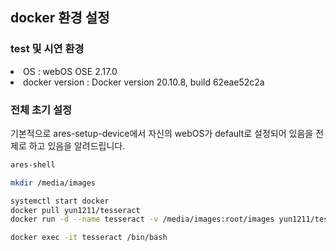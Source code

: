 ## docker 환경 설정
### test 및 시연 환경
<li>OS : webOS OSE 2.17.0</li>
<li>docker version : Docker version 20.10.8, build 62eae52c2a</li>

### 전체 초기 설정
기본적으로 ares-setup-device에서 자신의 webOS가 default로 설정되어 있음을 전제로 하고 있음을 알려드립니다.

```bash
ares-shell

mkdir /media/images

systemctl start docker
docker pull yun1211/tesseract
docker run -d --name tesseract -v /media/images:root/images yun1211/tesseract sleep infinity

docker exec -it tesseract /bin/bash
```
